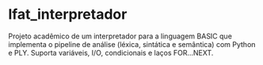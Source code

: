 # lfat_interpretador
Projeto acadêmico de um interpretador para a linguagem BASIC que implementa o pipeline de análise (léxica, sintática e semântica) com Python e PLY. Suporta variáveis, I/O, condicionais e laços FOR...NEXT.
